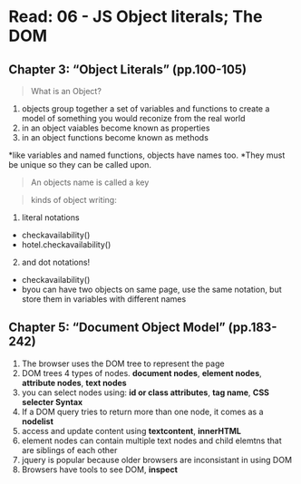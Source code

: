 # Read: 06 - JS Object literals; The DOM

## Chapter 3: “Object Literals” (pp.100-105)

> What is an Object?

1. objects group together a set of variables and functions to create a model of something you would reconize from the real world
2. in an object vaiables become known as properties
3. in an object functions become known as methods

*like variables and named functions, objects have names too. 
*They must be unique so they can be called upon. 
> An objects name is called a key

> kinds of object writing:
1. literal notations
* checkavailability()
* hotel.checkavailability()

2. and dot notations!
* checkavailability()
* byou can have two objects on same page, use the same notation, but store them in variables with different names


## Chapter 5: “Document Object Model” (pp.183-242)

1. The browser uses the DOM tree to represent the page
2. DOM trees 4 types of nodes. **document nodes**, **element nodes**, **attribute nodes**, **text nodes**
3. you can select nodes using: **id or class attributes**, **tag name**, **CSS selecter Syntax**
4. If a DOM query tries to return more than one node, it comes as a **nodelist**
5. access and update content using **textcontent**, **innerHTML**
6. element nodes can contain multiple text nodes and child elemtns that are siblings of each other
7. jquery is popular because older browsers are inconsistant in using DOM
8. Browsers have tools to see DOM, **inspect**